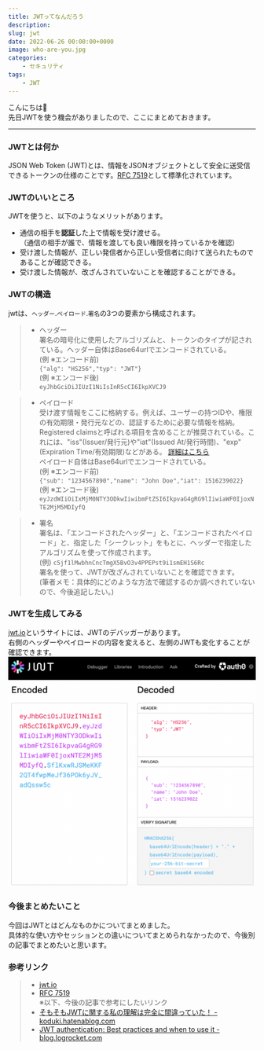 ```yaml
---
title: JWTってなんだろう
description: 
slug: jwt
date: 2022-06-26 00:00:00+0000
image: who-are-you.jpg
categories:
    - セキュリティ
tags:
    - JWT
---
```


こんにちは🐠  
先日JWTを使う機会がありましたので、ここにまとめておきます。  
***
### JWTとは何か
JSON Web Token (JWT)とは、情報をJSONオブジェクトとして安全に送受信できるトークンの仕様のことです。[RFC 7519](https://datatracker.ietf.org/doc/html/rfc7519)として標準化されています。  

### JWTのいいところ
JWTを使うと、以下のようなメリットがあります。
- 通信の相手を**認証**した上で情報を受け渡せる。  
（通信の相手が誰で、情報を渡しても良い権限を持っているかを確認）
- 受け渡した情報が、正しい発信者から正しい受信者に向けて送られたものであることが確認できる。
-  受け渡した情報が、改ざんされていないことを確認することができる。

### JWTの構造
jwtは、`ヘッダー`.`ペイロード`.`署名`の3つの要素から構成されます。  
>- ヘッダー  
署名の暗号化に使用したアルゴリズムと、トークンのタイプが記されている。ヘッダー自体はBase64urlでエンコードされている。  
 (例 ※エンコード前)  
  `{"alg": "HS256","typ": "JWT"}`  
 (例 ※エンコード後)  
  `eyJhbGciOiJIUzI1NiIsInR5cCI6IkpXVCJ9`  

>- ペイロード  
受け渡す情報をここに格納する。例えば、ユーザーの持つIDや、権限の有効期限・発行元などの、認証するために必要な情報を格納。Registered claimsと呼ばれる項目を含めることが推奨されている。これには、"iss"(Issuer/発行元)や"iat"(Issued At/発行時間)、"exp"(Expiration Time/有効期限)などがある。
[詳細はこちら](https://datatracker.ietf.org/doc/html/rfc7519#section-4.1)  
ペイロード自体はBase64urlでエンコードされている。  
(例 ※エンコード前)  
`{"sub": "1234567890","name": "John Doe","iat": 1516239022}`  
(例 ※エンコード後)  
`eyJzdWIiOiIxMjM0NTY3ODkwIiwibmFtZSI6IkpvaG4gRG9lIiwiaWF0IjoxNTE2MjM5MDIyfQ`

>- 署名  
署名は、「エンコードされたヘッダー」と、「エンコードされたペイロード」と、指定した「シークレット」をもとに、ヘッダーで指定したアルゴリズムを使って作成されます。  
 (例) `c5jf1lMwbhnCncTmgX5BvO3v4PPEPst9i1smEH1S6Rc`  
署名を使って、JWTが改ざんされていないことを確認できます。  
(筆者メモ：具体的にどのような方法で確認するのか調べきれていないので、今後追記したい。)

### JWTを生成してみる
[jwt.io](https://jwt.io/)というサイトには、JWTのデバッガーがあります。  
右側のヘッダーやペイロードの内容を変えると、左側のJWTも変化することが確認できます。  
![](jwt.png)

### 今後まとめたいこと
今回はJWTとはどんなものかについてまとめました。  
具体的な使い方やセッションとの違いについてまとめられなかったので、今後別の記事でまとめたいと思います。

### 参考リンク
>- [jwt.io](https://jwt.io/)
>- [RFC 7519](https://datatracker.ietf.org/doc/html/rfc7519)  
>※以下、今後の記事で参考にしたいリンク
>- [そもそもJWTに関する私の理解は完全に間違っていた！ -  koduki.hatenablog.com](https://koduki.hatenablog.com/entry/2019/11/03/163014)  
>- [JWT authentication: Best practices and when to use it  -  blog.logrocket.com](https://blog.logrocket.com/jwt-authentication-best-practices/)